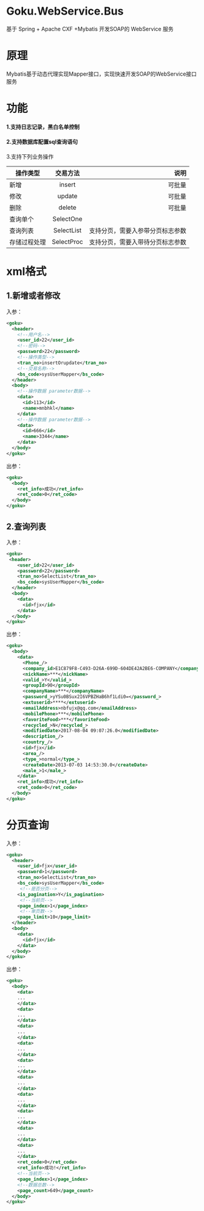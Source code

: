 # Goku.WebService.Bus
基于 Spring +  Apache CXF +Mybatis 开发SOAP的 WebService 服务

# 原理
Mybatis基于动态代理实现Mapper接口，实现快速开发SOAP的WebService接口服务

# 功能

#### 1.支持日志记录，黑白名单控制</br>
#### 2.支持数据库配置sql查询语句

3.支持下列业务操作

| 操作类型|交易方法|说明|
| ------------- |:-------------:| -------------:|
|新增|insert|可批量|
|修改|update|可批量|
|删除|delete|可批量|  
|查询单个|SelectOne|  
|查询列表|SelectList|支持分页，需要入参带分页标志参数|  
|存储过程处理|SelectProc|支持分页，需要入带待分页标志参数|  

# xml格式

## 1.新增或者修改

入参：
```xml
<goku> 
  <header> 
    <!--用户名-->
    <user_id>22</user_id>  
    <!--密码-->
    <password>22</password>  
    <!--操作类型-->
    <tran_no>insertOrupdate</tran_no>  
    <!--交易名称-->
    <bs_code>sysUserMapper</bs_code> 
  </header>  
  <body> 
    <!--操作数据 parameter数据-->
    <data> 
      <id>113</id>  
      <name>mnbhkl</name> 
    </data>  
    <!--操作数据 parameter数据-->
    <data> 
      <id>666</id>  
      <name>3344</name> 
    </data> 
  </body> 
</goku>

```

出参：
```xml
<goku>
  <body>
    <ret_info>成功</ret_info>
    <ret_code>0</ret_code>
  </body>
</goku>

```
## 2.查询列表

入参：
```xml
<goku> 
 <header> 
    <user_id>22</user_id>  
    <password>22</password>  
    <tran_no>SelectList</tran_no>  
    <bs_code>sysUserMapper</bs_code> 
  </header>  
  <body> 
    <data> 
      <id>fjx</id> 
    </data> 
  </body> 
</goku>

```

出参：
```xml
<goku>
  <body>
    <data>
      <Phone_/>
      <company_id>E1C879F8-C493-D26A-699D-604DE42A2BE6-COMPANY</company_id>
      <nickName>***</nickName>
      <valid_>Y</valid_>
      <groupId>90</groupId>
      <companyName>***</companyName>
      <password_>yYSu0BSux2I6VPBZHaB6hf1Ldi0=</password_>
      <extuserid>****</extuserid>
      <emailAddress>nbfujx@qq.com</emailAddress>
      <mobilePhone>***</mobilePhone>
      <favoriteFood>***</favoriteFood>
      <recycled_>N</recycled_>
      <modifiedDate>2017-08-04 09:07:26.0</modifiedDate>
      <description_/>
      <country_/>
      <id>fjx</id>
      <area_/>
      <type_>normal</type_>
      <createDate>2013-07-03 14:53:30.0</createDate>
      <male_>1</male_>
    </data>
    <ret_info>成功</ret_info>
    <ret_code>0</ret_code>
  </body>
</goku>
```

# 分页查询

入参：
```xml
<goku> 
  <header> 
    <user_id>fjx</user_id>  
    <password>1</password>  
    <tran_no>SelectList</tran_no>  
    <bs_code>sysUserMapper</bs_code>  
     <!--是否分页-->
    <is_pagination>Y</is_pagination>  
     <!--当前页-->
    <page_index>1</page_index>  
     <!--单页数-->
    <page_limit>10</page_limit> 
  </header>  
  <body> 
    <data> 
      <id>fjx</id> 
    </data> 
  </body> 
</goku>
```
出参：
```xml
<goku>
  <body>
    <data>
	...
    </data>
    <data>
	...
    </data>
    <data>
	...
    </data>
    <data>
	...
    </data>
    <data>
	...
    </data>
    <data>
	...
    </data>
    <data>
	...
    </data>
    <data>
	...
    </data>
    <data>
	...
    </data>
    <data>
	...
    </data>
    <ret_code>0</ret_code>
    <ret_info>成功!</ret_info>
    <!--当前页-->
    <page_index>1</page_index>
    <!--数据总数-->
    <page_count>649</page_count>
  </body>
</goku>
```

